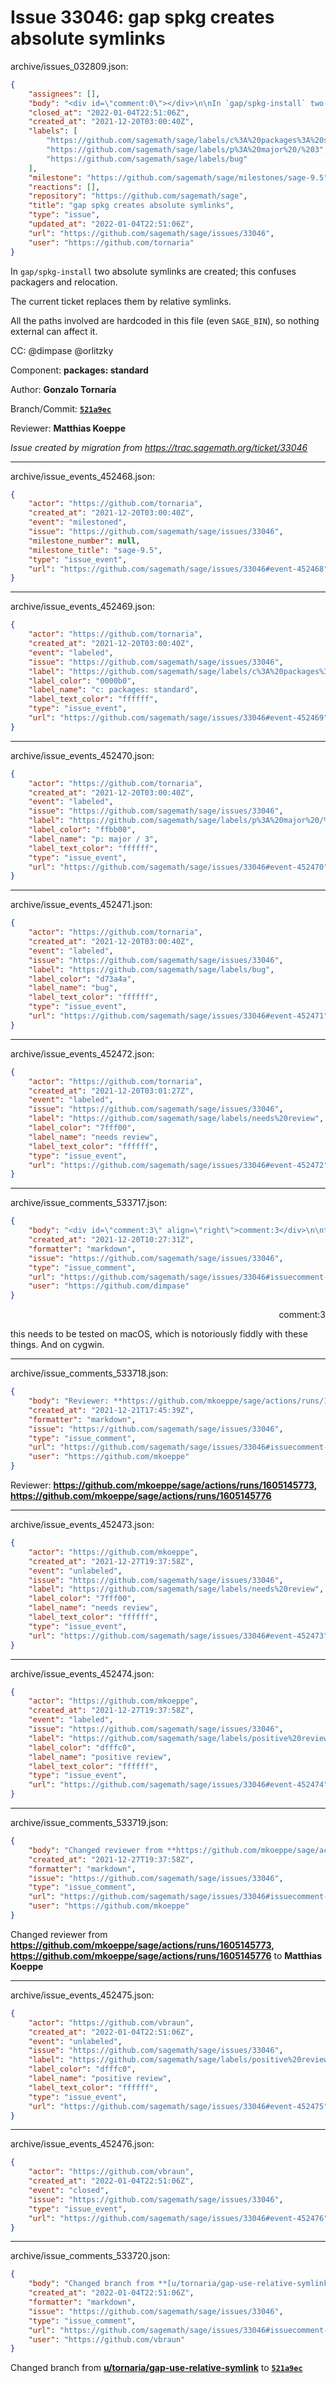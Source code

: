 # Issue 33046: gap spkg creates absolute symlinks

archive/issues_032809.json:
```json
{
    "assignees": [],
    "body": "<div id=\"comment:0\"></div>\n\nIn `gap/spkg-install` two absolute symlinks are created; this confuses packagers and relocation.\n\nThe current ticket replaces them by relative symlinks.\n\nAll the paths involved are hardcoded in this file (even `SAGE_BIN`), so nothing external can affect it.\n\nCC:  @dimpase @orlitzky\n\nComponent: **packages: standard**\n\nAuthor: **Gonzalo Tornar\u00eda**\n\nBranch/Commit: **[`521a9ec`](https://github.com/sagemath/sagetrac-mirror/commit/521a9ec8d447be5bbd3a4260e7a5e0e4653e0c34)**\n\nReviewer: **Matthias Koeppe**\n\n_Issue created by migration from https://trac.sagemath.org/ticket/33046_\n\n",
    "closed_at": "2022-01-04T22:51:06Z",
    "created_at": "2021-12-20T03:00:40Z",
    "labels": [
        "https://github.com/sagemath/sage/labels/c%3A%20packages%3A%20standard",
        "https://github.com/sagemath/sage/labels/p%3A%20major%20/%203",
        "https://github.com/sagemath/sage/labels/bug"
    ],
    "milestone": "https://github.com/sagemath/sage/milestones/sage-9.5",
    "reactions": [],
    "repository": "https://github.com/sagemath/sage",
    "title": "gap spkg creates absolute symlinks",
    "type": "issue",
    "updated_at": "2022-01-04T22:51:06Z",
    "url": "https://github.com/sagemath/sage/issues/33046",
    "user": "https://github.com/tornaria"
}
```
<div id="comment:0"></div>

In `gap/spkg-install` two absolute symlinks are created; this confuses packagers and relocation.

The current ticket replaces them by relative symlinks.

All the paths involved are hardcoded in this file (even `SAGE_BIN`), so nothing external can affect it.

CC:  @dimpase @orlitzky

Component: **packages: standard**

Author: **Gonzalo Tornaría**

Branch/Commit: **[`521a9ec`](https://github.com/sagemath/sagetrac-mirror/commit/521a9ec8d447be5bbd3a4260e7a5e0e4653e0c34)**

Reviewer: **Matthias Koeppe**

_Issue created by migration from https://trac.sagemath.org/ticket/33046_





---

archive/issue_events_452468.json:
```json
{
    "actor": "https://github.com/tornaria",
    "created_at": "2021-12-20T03:00:40Z",
    "event": "milestoned",
    "issue": "https://github.com/sagemath/sage/issues/33046",
    "milestone_number": null,
    "milestone_title": "sage-9.5",
    "type": "issue_event",
    "url": "https://github.com/sagemath/sage/issues/33046#event-452468"
}
```



---

archive/issue_events_452469.json:
```json
{
    "actor": "https://github.com/tornaria",
    "created_at": "2021-12-20T03:00:40Z",
    "event": "labeled",
    "issue": "https://github.com/sagemath/sage/issues/33046",
    "label": "https://github.com/sagemath/sage/labels/c%3A%20packages%3A%20standard",
    "label_color": "0000b0",
    "label_name": "c: packages: standard",
    "label_text_color": "ffffff",
    "type": "issue_event",
    "url": "https://github.com/sagemath/sage/issues/33046#event-452469"
}
```



---

archive/issue_events_452470.json:
```json
{
    "actor": "https://github.com/tornaria",
    "created_at": "2021-12-20T03:00:40Z",
    "event": "labeled",
    "issue": "https://github.com/sagemath/sage/issues/33046",
    "label": "https://github.com/sagemath/sage/labels/p%3A%20major%20/%203",
    "label_color": "ffbb00",
    "label_name": "p: major / 3",
    "label_text_color": "ffffff",
    "type": "issue_event",
    "url": "https://github.com/sagemath/sage/issues/33046#event-452470"
}
```



---

archive/issue_events_452471.json:
```json
{
    "actor": "https://github.com/tornaria",
    "created_at": "2021-12-20T03:00:40Z",
    "event": "labeled",
    "issue": "https://github.com/sagemath/sage/issues/33046",
    "label": "https://github.com/sagemath/sage/labels/bug",
    "label_color": "d73a4a",
    "label_name": "bug",
    "label_text_color": "ffffff",
    "type": "issue_event",
    "url": "https://github.com/sagemath/sage/issues/33046#event-452471"
}
```



---

archive/issue_events_452472.json:
```json
{
    "actor": "https://github.com/tornaria",
    "created_at": "2021-12-20T03:01:27Z",
    "event": "labeled",
    "issue": "https://github.com/sagemath/sage/issues/33046",
    "label": "https://github.com/sagemath/sage/labels/needs%20review",
    "label_color": "7fff00",
    "label_name": "needs review",
    "label_text_color": "ffffff",
    "type": "issue_event",
    "url": "https://github.com/sagemath/sage/issues/33046#event-452472"
}
```



---

archive/issue_comments_533717.json:
```json
{
    "body": "<div id=\"comment:3\" align=\"right\">comment:3</div>\n\nthis needs to be tested on macOS, which is notoriously fiddly with these things.\nAnd on cygwin.",
    "created_at": "2021-12-20T10:27:31Z",
    "formatter": "markdown",
    "issue": "https://github.com/sagemath/sage/issues/33046",
    "type": "issue_comment",
    "url": "https://github.com/sagemath/sage/issues/33046#issuecomment-533717",
    "user": "https://github.com/dimpase"
}
```

<div id="comment:3" align="right">comment:3</div>

this needs to be tested on macOS, which is notoriously fiddly with these things.
And on cygwin.



---

archive/issue_comments_533718.json:
```json
{
    "body": "Reviewer: **https://github.com/mkoeppe/sage/actions/runs/1605145773, https://github.com/mkoeppe/sage/actions/runs/1605145776**",
    "created_at": "2021-12-21T17:45:39Z",
    "formatter": "markdown",
    "issue": "https://github.com/sagemath/sage/issues/33046",
    "type": "issue_comment",
    "url": "https://github.com/sagemath/sage/issues/33046#issuecomment-533718",
    "user": "https://github.com/mkoeppe"
}
```

Reviewer: **https://github.com/mkoeppe/sage/actions/runs/1605145773, https://github.com/mkoeppe/sage/actions/runs/1605145776**



---

archive/issue_events_452473.json:
```json
{
    "actor": "https://github.com/mkoeppe",
    "created_at": "2021-12-27T19:37:58Z",
    "event": "unlabeled",
    "issue": "https://github.com/sagemath/sage/issues/33046",
    "label": "https://github.com/sagemath/sage/labels/needs%20review",
    "label_color": "7fff00",
    "label_name": "needs review",
    "label_text_color": "ffffff",
    "type": "issue_event",
    "url": "https://github.com/sagemath/sage/issues/33046#event-452473"
}
```



---

archive/issue_events_452474.json:
```json
{
    "actor": "https://github.com/mkoeppe",
    "created_at": "2021-12-27T19:37:58Z",
    "event": "labeled",
    "issue": "https://github.com/sagemath/sage/issues/33046",
    "label": "https://github.com/sagemath/sage/labels/positive%20review",
    "label_color": "dfffc0",
    "label_name": "positive review",
    "label_text_color": "ffffff",
    "type": "issue_event",
    "url": "https://github.com/sagemath/sage/issues/33046#event-452474"
}
```



---

archive/issue_comments_533719.json:
```json
{
    "body": "Changed reviewer from **https://github.com/mkoeppe/sage/actions/runs/1605145773, https://github.com/mkoeppe/sage/actions/runs/1605145776** to **Matthias Koeppe**",
    "created_at": "2021-12-27T19:37:58Z",
    "formatter": "markdown",
    "issue": "https://github.com/sagemath/sage/issues/33046",
    "type": "issue_comment",
    "url": "https://github.com/sagemath/sage/issues/33046#issuecomment-533719",
    "user": "https://github.com/mkoeppe"
}
```

Changed reviewer from **https://github.com/mkoeppe/sage/actions/runs/1605145773, https://github.com/mkoeppe/sage/actions/runs/1605145776** to **Matthias Koeppe**



---

archive/issue_events_452475.json:
```json
{
    "actor": "https://github.com/vbraun",
    "created_at": "2022-01-04T22:51:06Z",
    "event": "unlabeled",
    "issue": "https://github.com/sagemath/sage/issues/33046",
    "label": "https://github.com/sagemath/sage/labels/positive%20review",
    "label_color": "dfffc0",
    "label_name": "positive review",
    "label_text_color": "ffffff",
    "type": "issue_event",
    "url": "https://github.com/sagemath/sage/issues/33046#event-452475"
}
```



---

archive/issue_events_452476.json:
```json
{
    "actor": "https://github.com/vbraun",
    "created_at": "2022-01-04T22:51:06Z",
    "event": "closed",
    "issue": "https://github.com/sagemath/sage/issues/33046",
    "type": "issue_event",
    "url": "https://github.com/sagemath/sage/issues/33046#event-452476"
}
```



---

archive/issue_comments_533720.json:
```json
{
    "body": "Changed branch from **[u/tornaria/gap-use-relative-symlink](https://github.com/sagemath/sagetrac-mirror/tree/u/tornaria/gap-use-relative-symlink)** to **[`521a9ec`](https://github.com/sagemath/sagetrac-mirror/commit/521a9ec8d447be5bbd3a4260e7a5e0e4653e0c34)**",
    "created_at": "2022-01-04T22:51:06Z",
    "formatter": "markdown",
    "issue": "https://github.com/sagemath/sage/issues/33046",
    "type": "issue_comment",
    "url": "https://github.com/sagemath/sage/issues/33046#issuecomment-533720",
    "user": "https://github.com/vbraun"
}
```

Changed branch from **[u/tornaria/gap-use-relative-symlink](https://github.com/sagemath/sagetrac-mirror/tree/u/tornaria/gap-use-relative-symlink)** to **[`521a9ec`](https://github.com/sagemath/sagetrac-mirror/commit/521a9ec8d447be5bbd3a4260e7a5e0e4653e0c34)**
